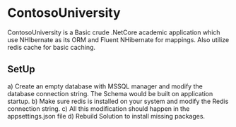 # ContosoUniversity

ContosoUniversity is a Basic crude .NetCore academic application which use NHIbernate as its ORM and Fluent NHibernate for mappings. Also utilize redis cache for basic caching.

## SetUp
a) Create an empty database with MSSQL manager and modify the database connection string. The Schema would be built on application startup.
b) Make sure redis is installed on your system and modify the Redis connection string.
c) All this modification should happen in the appsettings.json file
d) Rebuild Solution to install missing packages.
